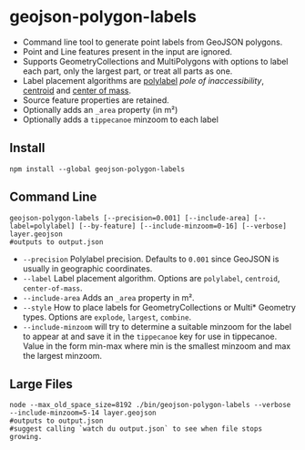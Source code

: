 # geojson-polygon-labels

* Command line tool to generate point labels from GeoJSON polygons.
* Point and Line features present in the input are ignored.
* Supports GeometryCollections and MultiPolygons with options to label each part, only the largest part, or treat all parts as one.
* Label placement algorithms are [polylabel](https://github.com/mapbox/polylabel) *pole of inaccessibility*, [centroid](http://turfjs.org/docs/#centroid) and [center of mass](http://turfjs.org/docs/#centerofmass).
* Source feature properties are retained.
* Optionally adds an `_area` property (in m²)
* Optionally adds a `tippecanoe` minzoom to each label

## Install

    npm install --global geojson-polygon-labels

## Command Line

    geojson-polygon-labels [--precision=0.001] [--include-area] [--label=polylabel] [--by-feature] [--include-minzoom=0-16] [--verbose] layer.geojson
    #outputs to output.json

 - `--precision` Polylabel precision. Defaults to `0.001` since GeoJSON is usually in geographic coordinates.
 - `--label` Label placement algorithm. Options are `polylabel`, `centroid`, `center-of-mass`.
 - `--include-area` Adds an `_area` property in m².
 - `--style` How to place labels for GeometryCollections or Multi\* Geometry types. Options are `explode`, `largest`, `combine`.
 - `--include-minzoom` will try to determine a suitable minzoom for the label to appear at and save it in the `tippecanoe` key for use in tippecanoe. Value in the form min-max where min is the smallest minzoom and max the largest minzoom.

## Large Files

    node --max_old_space_size=8192 ./bin/geojson-polygon-labels --verbose --include-minzoom=5-14 layer.geojson
    #outputs to output.json
    #suggest calling `watch du output.json` to see when file stops growing.